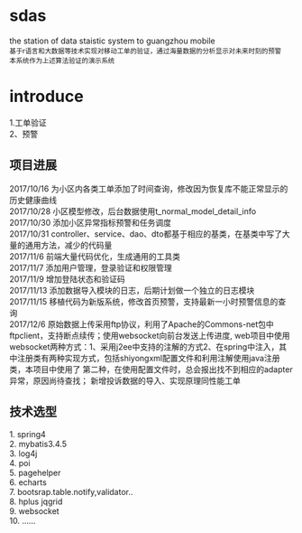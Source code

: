 # sdas
the station of data staistic system to guangzhou mobile<br>
<small>基于r语言和大数据等技术实现对移动工单的验证，通过海量数据的分析显示对未来时刻的预警</small><br>
<small>本系统作为上述算法验证的演示系统</small><br>
<h1>introduce</h1>
1.工单验证<br>
2、预警<br>


<h2>项目进展</h2>
2017/10/16 为小区内各类工单添加了时间查询，修改因为恢复库不能正常显示的历史健康曲线<br>
2017/10/28 小区模型修改，后台数据使用t_normal_model_detail_info<br>
2017/10/30 添加小区异常指标预警和任务调度<br>
2017/10/31 controller、service、dao、dto都基于相应的基类，在基类中写了大量的通用方法，减少的代码量<br>
2017/11/6 前端大量代码优化，生成通用的工具类<br>
2017/11/7 添加用户管理，登录验证和权限管理<br> 
2017/11/9 增加登陆状态和验证码<br>
2017/11/13 添加数据导入模块的日志，后期计划做一个独立的日志模块<br>
2017/11/15 移植代码为新版系统，修改首页预警，支持最新一小时预警信息的查询<br>
2017/12/6 原始数据上传采用ftp协议，利用了Apache的Commons-net包中ftpclient，支持断点续传；使用websocket向前台发送上传进度,
	web项目中使用websocket两种方式：1、采用j2ee中支持的注解的方式2、在spring中注入，其中注册类有两种实现方式，包括shiyongxml配置文件和利用注解使用java注册类，本项目中使用了
	第二种，在使用配置文件时，总会报出找不到相应的adapter异常，原因尚待查找；
	新增投诉数据的导入、实现原理同性能工单


<h2>技术选型</h2>
1. spring4<br>
2. mybatis3.4.5<br>
3. log4j<br>
4. poi<br>
5. pagehelper<br>
6. echarts<br>
7. bootsrap.table.notify,validator..<br>
8. hplus jqgrid<br>
9. websocket <br>
10. ......

